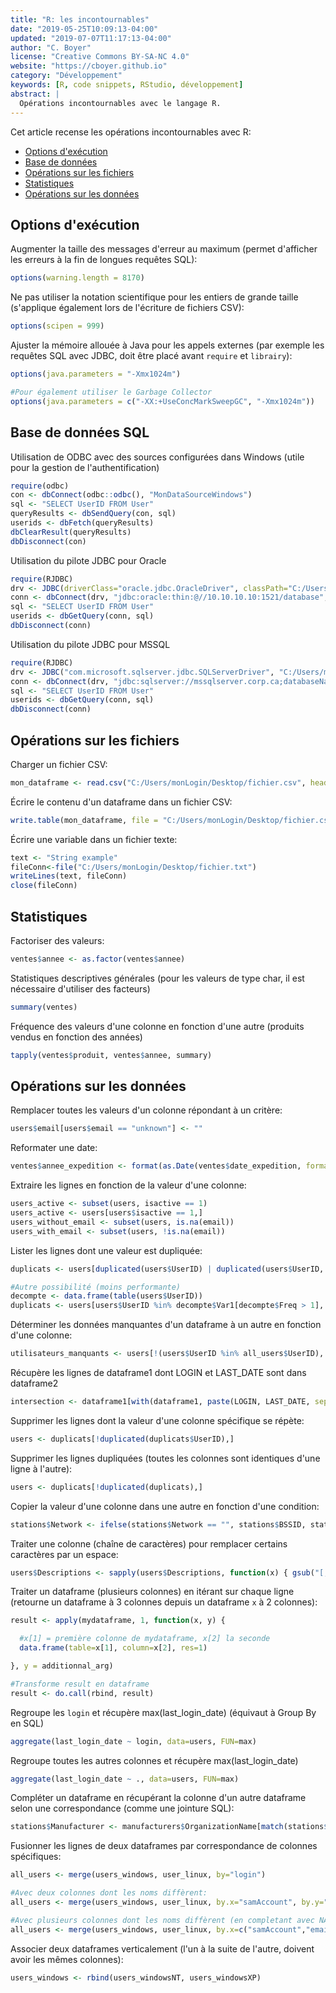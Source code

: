 ```yaml
---
title: "R: les incontournables"
date: "2019-05-25T10:09:13-04:00"
updated: "2019-07-07T11:17:13-04:00"
author: "C. Boyer"
license: "Creative Commons BY-SA-NC 4.0"
website: "https://cboyer.github.io"
category: "Développement"
keywords: [R, code snippets, RStudio, développement]
abstract: |
  Opérations incontournables avec le langage R.
---
```



Cet article recense les opérations incontournables avec R:

- [Options d'exécution](#optionsexec)
- [Base de données](#db)
- [Opérations sur les fichiers](#files)
- [Statistiques](#stats)
- [Opérations sur les données](#data)


## <a name="optionsexec"></a>Options d'exécution

Augmenter la taille des messages d'erreur au maximum (permet d'afficher les erreurs à la fin de longues requêtes SQL):
```R
options(warning.length = 8170)
```

Ne pas utiliser la notation scientifique pour les entiers de grande taille (s'applique également lors de l'écriture de fichiers CSV):
```R
options(scipen = 999)
```

Ajuster la mémoire allouée à Java pour les appels externes (par exemple les requêtes SQL avec JDBC, doit être placé avant `require` et `librairy`):
```R
options(java.parameters = "-Xmx1024m")

#Pour également utiliser le Garbage Collector
options(java.parameters = c("-XX:+UseConcMarkSweepGC", "-Xmx1024m"))
```


## <a name="db"></a>Base de données SQL

Utilisation de ODBC avec des sources configurées dans Windows (utile pour la gestion de l'authentification)
```R
require(odbc)
con <- dbConnect(odbc::odbc(), "MonDataSourceWindows")
sql <- "SELECT UserID FROM User"
queryResults <- dbSendQuery(con, sql)
userids <- dbFetch(queryResults)
dbClearResult(queryResults)
dbDisconnect(con)
```

Utilisation du pilote JDBC pour Oracle
```R
require(RJDBC)
drv <- JDBC(driverClass="oracle.jdbc.OracleDriver", classPath="C:/Users/monLogin/Documents/Developpement/JDBC/ojdbc8.jar")
conn <- dbConnect(drv, "jdbc:oracle:thin:@//10.10.10.10:1521/database", "login", "password")
sql <- "SELECT UserID FROM User"
userids <- dbGetQuery(conn, sql)
dbDisconnect(conn)
```

Utilisation du pilote JDBC pour MSSQL
```R
require(RJDBC)
drv <- JDBC("com.microsoft.sqlserver.jdbc.SQLServerDriver", "C:/Users/monLogin/Documents/Developpement/JDBC/sqljdbc42.jar")
conn <- dbConnect(drv, "jdbc:sqlserver://mssqlserver.corp.ca;databaseName=MyDatabase", "login", "password")
sql <- "SELECT UserID FROM User"
userids <- dbGetQuery(conn, sql)
dbDisconnect(conn)
```

## <a name="files"></a>Opérations sur les fichiers

Charger un fichier CSV:
```R
mon_dataframe <- read.csv("C:/Users/monLogin/Desktop/fichier.csv", header = TRUE, sep = ";", encoding = "UTF-8", stringsAsFactors = FALSE)
```

Écrire le contenu d'un dataframe dans un fichier CSV:
```R
write.table(mon_dataframe, file = "C:/Users/monLogin/Desktop/fichier.csv", row.names = FALSE, quote = FALSE, sep = ',')
```

Écrire une variable dans un fichier texte:
```R
text <- "String example"
fileConn<-file("C:/Users/monLogin/Desktop/fichier.txt")
writeLines(text, fileConn)
close(fileConn)
```


## <a name="stats"></a>Statistiques

Factoriser des valeurs:
```R
ventes$annee <- as.factor(ventes$annee)
```

Statistiques descriptives générales (pour les valeurs de type char, il est nécessaire d'utiliser des facteurs)
```R
summary(ventes)
```

Fréquence des valeurs d'une colonne en fonction d'une autre (produits vendus en fonction des années)
```R
tapply(ventes$produit, ventes$annee, summary)
```

## <a name="data"></a>Opérations sur les données

Remplacer toutes les valeurs d'un colonne répondant à un critère:
```R
users$email[users$email == "unknown"] <- ""
```

Reformater une date:
```R
ventes$annee_expedition <- format(as.Date(ventes$date_expedition, format="%Y-%m-%d"),"%Y")
```

Extraire les lignes en fonction de la valeur d'une colonne:
```R
users_active <- subset(users, isactive == 1)
users_active <- users[users$isactive == 1,]
users_without_email <- subset(users, is.na(email))
users_with_email <- subset(users, !is.na(email))
```

Lister les lignes dont une valeur est dupliquée:
```R
duplicats <- users[duplicated(users$UserID) | duplicated(users$UserID, fromLast=TRUE),]

#Autre possibilité (moins performante)
decompte <- data.frame(table(users$UserID))
duplicats <- users[users$UserID %in% decompte$Var1[decompte$Freq > 1], ]
```

Déterminer les données manquantes d'un dataframe à un autre en fonction d'une colonne:
```R
utilisateurs_manquants <- users[!(users$UserID %in% all_users$UserID), ]
```

Récupère les lignes de dataframe1 dont LOGIN et LAST_DATE sont dans dataframe2
```R
intersection <- dataframe1[with(dataframe1, paste(LOGIN, LAST_DATE, sep=".")) %in% with(dataframe2, paste(LOGIN, LAST_DATE, sep=".")), ]
```

Supprimer les lignes dont la valeur d'une colonne spécifique se répète:
```R
users <- duplicats[!duplicated(duplicats$UserID),]
```

Supprimer les lignes dupliquées (toutes les colonnes sont identiques d'une ligne à l'autre):
```R
users <- duplicats[!duplicated(duplicats),]
```

Copier la valeur d'une colonne dans une autre en fonction d'une condition:
```R
stations$Network <- ifelse(stations$Network == "", stations$BSSID, stations$Network)
```

Traiter une colonne (chaîne de caractères) pour remplacer certains caractères par un espace:
```R
users$Descriptions <- sapply(users$Descriptions, function(x) { gsub("[,;\"\r\n]", " ", x) })
```

Traiter un dataframe (plusieurs colonnes) en itérant sur chaque ligne (retourne un dataframe à 3 colonnes depuis un dataframe `x` à 2 colonnes):
```R
result <- apply(mydataframe, 1, function(x, y) {

  #x[1] = première colonne de mydataframe, x[2] la seconde
  data.frame(table=x[1], column=x[2], res=1)

}, y = additionnal_arg)

#Transforme result en dataframe
result <- do.call(rbind, result)
```

Regroupe les `login` et récupère max(last_login_date) (équivaut à Group By en SQL)
```R
aggregate(last_login_date ~ login, data=users, FUN=max)
```

Regroupe toutes les autres colonnes et récupère max(last_login_date)
```R
aggregate(last_login_date ~ ., data=users, FUN=max)
```

Compléter un dataframe en récupérant la colonne d'un autre dataframe selon une correspondance (comme une jointure SQL):
```R
stations$Manufacturer <- manufacturers$OrganizationName[match(stations$ManufacturerID, manufacturers$ManufacturerID)]
```

Fusionner les lignes de deux dataframes par correspondance de colonnes spécifiques:
```R
all_users <- merge(users_windows, user_linux, by="login")

#Avec deux colonnes dont les noms diffèrent:
all_users <- merge(users_windows, user_linux, by.x="samAccount", by.y="login")

#Avec plusieurs colonnes dont les noms diffèrent (en completant avec NA si pas de correspondances comme un left join en SQL):
all_users <- merge(users_windows, user_linux, by.x=c("samAccount","email"), by.y=c("login","mail"), all.x = TRUE)
```

Associer deux dataframes verticalement (l'un à la suite de l'autre, doivent avoir les mêmes colonnes):
```R
users_windows <- rbind(users_windowsNT, users_windowsXP)
```
